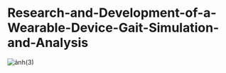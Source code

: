 # Research-and-Development-of-a-Wearable-Device-Gait-Simulation-and-Analysis
![ảnh(3)](https://github.com/user-attachments/assets/a7d3d236-69ef-412a-8b90-cd1d1636b262)
